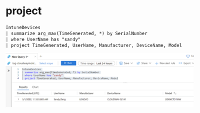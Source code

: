 # project

```
IntuneDevices
| summarize arg_max(TimeGenerated, *) by SerialNumber
| where UserName has "sandy"
| project TimeGenerated, UserName, Manufacturer, DeviceName, Model
```

![](<../../../.gitbook/assets/image (26) (1).png>)
